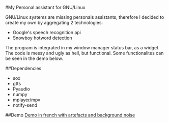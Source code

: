 #My Personal assistant for GNU/Linux

GNU/Linux systems are missing personals assistants, therefore I decided to create my own by aggregating 2 technologies: 

* Google's speech recognition api
* Snowboy hotword detection

The program is integrated in my window manager status bar, as a widget. 
The code is messy and ugly as hell, but functional.
Some functionalites can be seen in the demo below.  

##Dependencies
* sox
* gtts
* Pyaudio
* numpy
* mplayer/mpv
* notify-send

##Demo
[Demo in french with artefacts and background noise](https://my.mixtape.moe/bwiadi.webm)


